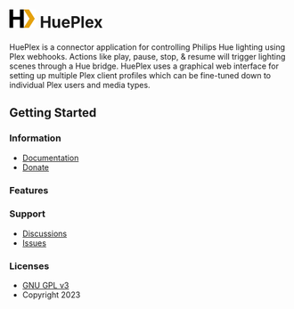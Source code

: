# <img width="48px" src="./logo/HuePlex_Logo_150.png" alt="HuePlex"></img> HuePlex

HuePlex is a connector application for controlling Philips Hue lighting using Plex webhooks. Actions like play, pause, stop, & resume will trigger lighting scenes through a Hue bridge. HuePlex uses a graphical web interface for setting up multiple Plex client profiles which can be fine-tuned down to individual Plex users and media types.

## Getting Started

### Information
 - [Documentation](https://github.com/chadwpalm/HuePlex/wiki)
 - [Donate](https://www.buymeacoffee.com/hueplex)

### Features

### Support

 - [Discussions](https://github.com/chadwpalm/HuePlex/discussions)
 - [Issues](https://github.com/chadwpalm/HuePlex/issues)

### Licenses

- [GNU GPL v3](http://www.gnu.org/licenses/gpl.html)	
- Copyright 2023

